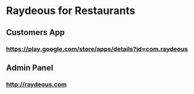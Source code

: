 # Raydeous for Restaurants
## Customers App 
### https://play.google.com/store/apps/details?id=com.raydeous
## Admin Panel
### http://raydeous.com
